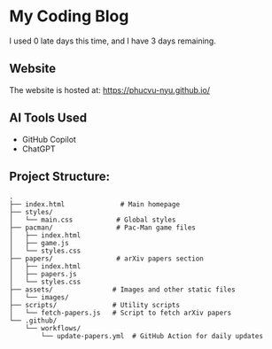 # My Coding Blog

I used 0 late days this time, and I have 3 days remaining.

## Website
The website is hosted at: https://phucvu-nyu.github.io/

## AI Tools Used
- GitHub Copilot
- ChatGPT

## Project Structure:
```
.
├── index.html              # Main homepage
├── styles/
│   └── main.css           # Global styles
├── pacman/                # Pac-Man game files
│   ├── index.html
│   ├── game.js
│   └── styles.css
├── papers/                # arXiv papers section
│   ├── index.html
│   ├── papers.js
│   └── styles.css
├── assets/               # Images and other static files
│   └── images/
├── scripts/              # Utility scripts
│   └── fetch-papers.js   # Script to fetch arXiv papers
└── .github/
    └── workflows/
        └── update-papers.yml  # GitHub Action for daily updates
```
